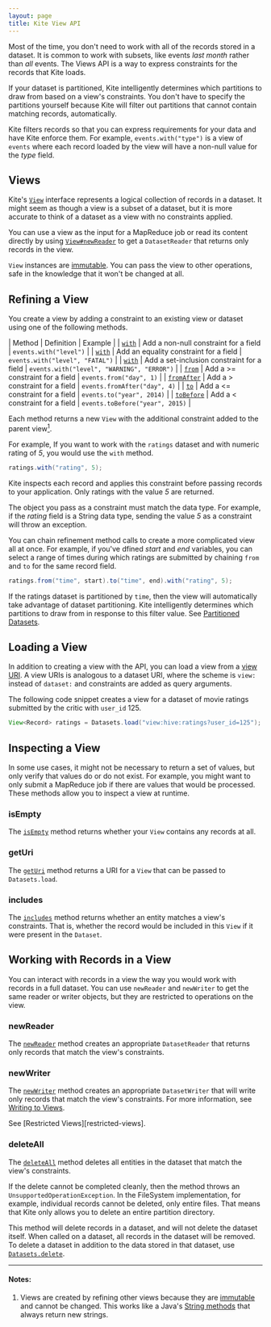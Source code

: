 ```yaml
---
layout: page
title: Kite View API
---
```


Most of the time, you don't need to work with all of the records stored in a dataset. It is common to work with subsets, like events _last month_ rather than _all_ events. The Views API is a way to express constraints for the records that Kite loads.

If your dataset is partitioned, Kite intelligently determines which partitions to draw from based on a view's constraints. You don't have to specify the partitions yourself because Kite will filter out partitions that cannot contain matching records, automatically.

Kite filters records so that you can express requirements for your data and have Kite enforce them. For example, `events.with("type")` is a view of `events` where each record loaded by the view will have a non-null value for the _type_ field.

[partitioned-datasets]: {{site.baseurl}}/Partitioned-Datasets.html "See [Partitioned Datasets][partitioned-datasets]."

## Views

Kite's [`View`][javadoc-view] interface represents a logical collection of records in a dataset. It might seem as though a view is a subset of a dataset, but it is more accurate to think of a dataset as a view with no constraints applied.

You can use a view as the input for a MapReduce job or read its content directly by using [`View#newReader`][javadoc-view-reader] to get a `DatasetReader` that returns only records in the view.

`View` instances are [immutable][def-immutable]. You can pass the view to other operations, safe in the knowledge that it won't be changed at all.

[javadoc-view]: {{site.baseurl}}/apidocs/org/kitesdk/data/View.html
[javadoc-view-reader]: {{site.baseurl}}/apidocs/org/kitesdk/data/View.html#newReader()
[def-immutable]: https://jsr-305.googlecode.com/svn/trunk/javadoc/javax/annotation/concurrent/Immutable.html

## Refining a View

You create a view by adding a constraint to an existing view or dataset using one of the following methods.

| Method                                 | Definition                                 | Example |
| [`with`][javadoc-view-with]            | Add a non-null constraint for a field      | `events.with("level")` |
| [`with`][javadoc-view-with]            | Add an equality constraint for a field     | `events.with("level", "FATAL")` |
| [`with`][javadoc-view-with]            | Add a set-inclusion constraint for a field | `events.with("level", "WARNING", "ERROR")` |
| [`from`][javadoc-view-from]            | Add a >= constraint for a field            | `events.from("day", 1)` |
| [`fromAfter`][javadoc-view-from-after] | Add a > constraint for a field             | `events.fromAfter("day", 4)` |
| [`to`][javadoc-view-to]                | Add a <= constraint for a field            | `events.to("year", 2014)` |
| [`toBefore`][javadoc-view-to-before]   | Add a < constraint for a field             | `events.toBefore("year", 2015)` |

Each method returns a new `View` with the additional constraint added to the parent view[<sup>1</sup>](#notes). 

For example, If you want to work with the `ratings` dataset and with numeric rating of _5_, you would use the `with` method.

```Java
ratings.with("rating", 5);
```

Kite inspects each record and applies this constraint before passing records to your application. Only ratings with the value _5_ are returned.

The object you pass as a constraint must match the data type. For example, if the _rating_ field is a String data type, sending the value _5_ as a constraint will throw an exception.

You can chain refinement method calls to create a more complicated view all at once. For example, if you've dfined _start_ and _end_ variables, you can select a range of times during which ratings are submitted by chaining `from` and `to` for the same record field.

```Java
ratings.from("time", start).to("time", end).with("rating", 5);
```

If the ratings dataset is partitioned by `time`, then the view will automatically take advantage of dataset partitioning. Kite intelligently determines which partitions to draw from in response to this filter value. See [Partitioned Datasets][partitioned-datasets].

[javadoc-view-with]: {{site.baseurl}}/apidocs/org/kitesdk/data/RefinableView.html#with(java.lang.String,%20java.lang.Object...)
[javadoc-view-from]: {{site.baseurl}}/apidocs/org/kitesdk/data/RefinableView.html#from(java.lang.String,%20java.lang.Comparable)
[javadoc-view-from-after]: {{site.baseurl}}/apidocs/org/kitesdk/data/RefinableView.html#fromAfter(java.lang.String,%20java.lang.Comparable)
[javadoc-view-to]: {{site.baseurl}}/apidocs/org/kitesdk/data/RefinableView.html#to(java.lang.String,%20java.lang.Comparable)
[javadoc-view-to-before]: {{site.baseurl}}/apidocs/org/kitesdk/data/RefinableView.html#toBefore(java.lang.String,%20java.lang.Comparable)

## Loading a View

In addition to creating a view with the API, you can load a view from a [view URI][view-uris]. A view URIs is analogous to a dataset URI, where the scheme is `view:` instead of `dataset:` and constraints are added as query arguments.

The following code snippet creates a view for a dataset of movie ratings submitted by the critic with `user_id` 125. 

```Java
View<Record> ratings = Datasets.load("view:hive:ratings?user_id=125");
```

[view-uris]: {{site.baseurl}}/URIs.html#view-uris

## Inspecting a View

In some use cases, it might not be necessary to return a set of values, but only verify that values do or do not exist. For example, you might want to only submit a MapReduce job if there are values that would be processed. These methods allow you to inspect a view at runtime.

### isEmpty

The [`isEmpty`][javadoc-view-isempty] method returns whether your `View` contains any records at all.

[javadoc-view-isempty]: {{site.baseurl}}/apidocs/org/kitesdk/data/View.html#isEmpty()

### getUri

The [`getUri`][javadoc-view-geturi] method returns a URI for a `View` that can be passed to `Datasets.load`.

[javadoc-view-geturi]: {{site.baseurl}}/apidocs/org/kitesdk/data/View.html#getUri()

### includes

The [`includes`][javadoc-view-includes] method returns whether an entity matches a view's constraints. That is, whether the record would be included in this `View` if it were present in the `Dataset`.

[javadoc-view-includes]: {{site.baseurl}}/apidocs/org/kitesdk/data/View.html#includes(E)

## Working with Records in a View

You can interact with records in a view the way you would work with records in a full dataset. You can use `newReader` and `newWriter` to get the same reader or writer objects, but they are restricted to operations on the view. 

### newReader

The [`newReader`][javadoc-view-newreader] method creates an appropriate `DatasetReader` that returns only records that match the view's constraints.

[javadoc-view-newreader]: {{site.baseurl}}/apidocs/org/kitesdk/data/View.html#newReader()

### newWriter

The [`newWriter`][javadoc-view-newwriter] method creates an appropriate `DatasetWriter` that will write only records that match the view's constraints. For more information, see [Writing to Views][writing-to-views].

See [Restricted Views][restricted-views].

[javadoc-view-newwriter]: {{site.baseurl}}/apidocs/org/kitesdk/data/View.html#newWriter()
[writing-to-views]: {{site.baseurl}}/writing-to-views.html

### deleteAll

The [`deleteAll`][javadoc-view-deleteall] method deletes all entities in the dataset that match the view's constraints.

If the delete cannot be completed cleanly, then the method throws an `UnsupportedOperationException`. In the FileSystem implementation, for example, individual records cannot be deleted, only entire files. That means that Kite only allows you to delete an entire partition directory.

This method will delete records in a dataset, and will not delete the dataset itself. When called on a dataset, all records in the dataset will be removed. To delete a dataset in addition to the data stored in that dataset, use [`Datasets.delete`][dataset-delete].

[javadoc-view-deleteall]: {{site.baseurl}}/apidocs/org/kitesdk/data/View.html#deleteAll()
[dataset-delete]: {{site.baseurl}}/API-Overview.html#delete

----

#### Notes:
1. Views are created by refining other views because they are [immutable][def-immutable] and cannot be changed. This works like a Java's [String methods][javadoc-substring] that always return new strings.

[javadoc-substring]: http://docs.oracle.com/javase/7/docs/api/java/lang/String.html#substring(int)
